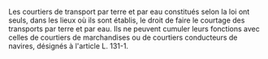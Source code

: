   
Les courtiers de transport par terre et par eau constitués selon la loi ont seuls, dans les lieux où ils sont établis, le droit de faire le courtage des transports par terre et par eau. Ils ne peuvent cumuler leurs fonctions avec celles de courtiers de marchandises ou de courtiers conducteurs de navires, désignés à l'article L. 131-1.  

  
